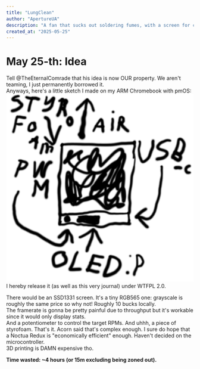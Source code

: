```yaml
---
title: "LungClean"
author: "ApertureUA"
description: "A fan that sucks out soldering fumes, with a screen for complexity points"
created_at: "2025-05-25"
---
```


# May 25-th: Idea

Tell @TheEternalComrade that his idea is now OUR property. We aren't teaming, I just permanently borrowed it.  
Anyways, here's a little sketch I made on my ARM Chromebook with pmOS: ![hm](images/sketch.png)  
I hereby release it (as well as this very journal) under WTFPL 2.0.

There would be an SSD1331 screen. It's a tiny RGB565 one: grayscale is roughly the same price so why not! Roughly 10 bucks locally.  
The framerate is gonna be pretty painful due to throughput but it's workable since it would only display stats.  
And a potentiometer to control the target RPMs. And uhhh, a piece of styrofoam. That's it. Acorn said that's complex enough. 
I sure do hope that a Noctua Redux is "economically efficient" enough. Haven't decided on the microcontroller.  
3D printing is DAMN expensive tho.

**Time wasted: ~4 hours (or 15m excluding being zoned out).**
